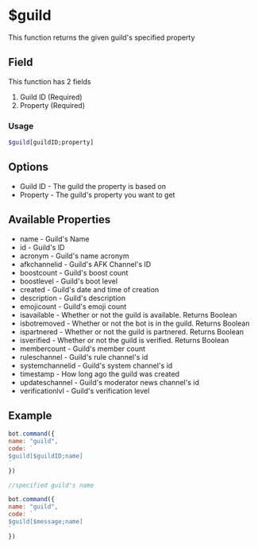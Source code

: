 # $guild

This function returns the given guild's specified property

## Field

This function has 2 fields

1. Guild ID \(Required\)
2. Property \(Required\)

### Usage 
```php
$guild[guildID;property]
```

##  Options

* Guild ID - The guild the property is based on
* Property - The guild's property you want to get

## Available Properties

* name - Guild's Name 
* id - Guild's ID
* acronym - Guild's name acronym
* afkchannelid - Guild's AFK Channel's ID
* boostcount - Guild's boost count
* boostlevel - Guild's boot level
* created - Guild's date and time of creation
* description - Guild's description
* emojicount - Guild's emoji count
* isavailable - Whether or not the guild is available. Returns Boolean
* isbotremoved - Whether or not the bot is in the guild. Returns Boolean
* ispartnered - Whether or not the guild is partnered. Returns Boolean
* isverified - Whether or not the guild is verified. Returns Boolean
* membercount - Guild's member count
* ruleschannel - Guild's rule channel's id
* systemchannelid - Guild's system channel's id
* timestamp - How long ago  the guild was created
* updateschannel - Guild's moderator news channel's id
* verificationlvl - Guild's verification level

## Example

```javascript
bot.command({
name: "guild",
code: `
$guild[$guildID;name]
`
})

//specified guild's name

bot.command({
name: "guild",
code: `
$guild[$message;name]
`
})
```


